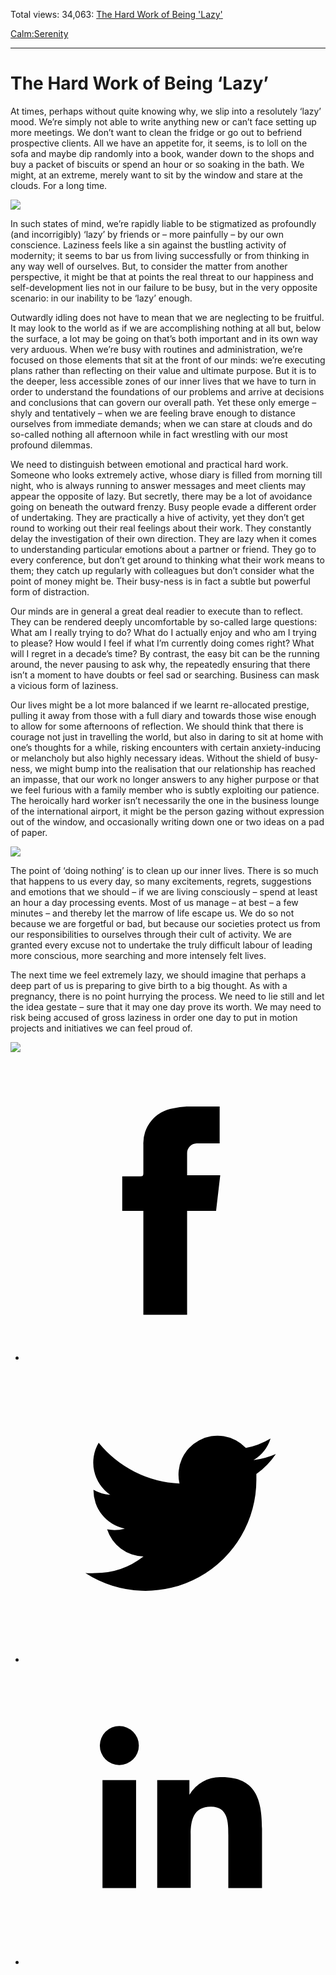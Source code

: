 Total views: 34,063: [The Hard Work of Being 'Lazy'](https://www.theschooloflife.com/thebookoflife/the-hard-work-of-being-lazy/)

[Calm:](https://www.theschooloflife.com/thebookoflife/category/calm/)[Serenity](https://www.theschooloflife.com/thebookoflife/category/calm/serenity/)

* * *

# The Hard Work of Being ‘Lazy’
<style>
						.alignnone {
  display: block;
  margin-left: auto;
  margin-right: auto;
  align: center:
}

.addtoany_share_save_container {
display:none;
}

.wp-block-image {
		display: block;
  margin-left: auto;
  margin-right: auto;
  width: 50%;
}

.aligncenter {
display: block;
  margin-left: auto;
  margin-right: auto;
  align: center:
}

@media only screen and (max-width: 500px) {
  .wp-block-image {
		display: block;
  margin-left: auto;
  margin-right: auto;
  width: 100%;
} }

h1 {max-width: 600px !important;
}
.s18-single-post .content-area .site-main article .post-cat-header-display + .old-wrapper p {
    font-size: 1.200em
}
						</style>

At times, perhaps without quite knowing why, we slip into a resolutely ‘lazy’ mood. We’re simply not able to write anything new or can’t face setting up more meetings. We don’t want to clean the fridge or go out to befriend prospective clients. All we have an appetite for, it seems, is to loll on the sofa and maybe dip randomly into a book, wander down to the shops and buy a packet of biscuits or spend an hour or so soaking in the bath. We might, at an extreme, merely want to sit by the window and stare at the clouds. For a long time.

![](https://www.theschooloflife.com/thebookoflife/wp-content/uploads/2019/05/1200px-Nicolas_Poussin_French_-_Landscape_with_a_Calm_-_Google_Art_Project-1024x761.jpg)

In such states of mind, we’re rapidly liable to be stigmatized as profoundly (and incorrigibly) ‘lazy’ by friends or – more painfully – by our own conscience. Laziness feels like a sin against the bustling activity of modernity; it seems to bar us from living successfully or from thinking in any way well of ourselves. But, to consider the matter from another perspective, it might be that at points the real threat to our happiness and self-development lies not in our failure to be busy, but in the very opposite scenario: in our inability to be ‘lazy’ enough.

Outwardly idling does not have to mean that we are neglecting to be fruitful. It may look to the world as if we are accomplishing nothing at all but, below the surface, a lot may be going on that’s both important and in its own way very arduous. When we’re busy with routines and administration, we’re focused on those elements that sit at the front of our minds: we’re executing plans rather than reflecting on their value and ultimate purpose. But it is to the deeper, less accessible zones of our inner lives that we have to turn in order to understand the foundations of our problems and arrive at decisions and conclusions that can govern our overall path. Yet these only emerge – shyly and tentatively – when we are feeling brave enough to distance ourselves from immediate demands; when we can stare at clouds and do so-called nothing all afternoon while in fact wrestling with our most profound dilemmas.

We need to distinguish between emotional and practical hard work. Someone who looks extremely active, whose diary is filled from morning till night, who is always running to answer messages and meet clients may appear the opposite of lazy. But secretly, there may be a lot of avoidance going on beneath the outward frenzy. Busy people evade a different order of undertaking. They are practically a hive of activity, yet they don’t get round to working out their real feelings about their work. They constantly delay the investigation of their own direction. They are lazy when it comes to understanding particular emotions about a partner or friend. They go to every conference, but don’t get around to thinking what their work means to them; they catch up regularly with colleagues but don’t consider what the point of money might be. Their busy-ness is in fact a subtle but powerful form of distraction.

Our minds are in general a great deal readier to execute than to reflect. They can be rendered deeply uncomfortable by so-called large questions: What am I really trying to do? What do I actually enjoy and who am I trying to please? How would I feel if what I’m currently doing comes right? What will I regret in a decade’s time? By contrast, the easy bit can be the running around, the never pausing to ask why, the repeatedly ensuring that there isn’t a moment to have doubts or feel sad or searching. Business can mask a vicious form of laziness.

Our lives might be a lot more balanced if we learnt re-allocated prestige, pulling it away from those with a full diary and towards those wise enough to allow for some afternoons of reflection. We should think that there is courage not just in travelling the world, but also in daring to sit at home with one’s thoughts for a while, risking encounters with certain anxiety-inducing or melancholy but also highly necessary ideas. Without the shield of busy-ness, we might bump into the realisation that our relationship has reached an impasse, that our work no longer answers to any higher purpose or that we feel furious with a family member who is subtly exploiting our patience. The heroically hard worker isn’t necessarily the one in the business lounge of the international airport, it might be the person gazing without expression out of the window, and occasionally writing down one or two ideas on a pad of paper.

![](https://www.theschooloflife.com/thebookoflife/wp-content/uploads/2019/05/1200px-Poussin_-_Paysage_avec_saint_Jean_%C3%A0_Patmos_-_Chicago_Art_Institute-1024x757.jpg)

The point of ‘doing nothing’ is to clean up our inner lives. There is so much that happens to us every day, so many excitements, regrets, suggestions and emotions that we should – if we are living consciously – spend at least an hour a day processing events. Most of us manage – at best – a few minutes – and thereby let the marrow of life escape us. We do so not because we are forgetful or bad, but because our societies protect us from our responsibilities to ourselves through their cult of activity. We are granted every excuse not to undertake the truly difficult labour of leading more conscious, more searching and more intensely felt lives.

The next time we feel extremely lazy, we should imagine that perhaps a deep part of us is preparing to give birth to a big thought. As with a pregnancy, there is no point hurrying the process. We need to lie still and let the idea gestate – sure that it may one day prove its worth. We may need to risk being accused of gross laziness in order one day to put in motion projects and initiatives we can feel proud of.

[![](https://img.youtube.com/vi/4_k8CFmmIi8/0.jpg)](https://www.youtube.com/embed/4_k8CFmmIi8 '')
<style>
    .iframe-class { display: block !important; }
</style>

- [<svg xmlns="http://www.w3.org/2000/svg" viewbox="0 0 26 26"><title>Facebook</title>
                    <g>
                        <path d="M8.38,10H9.92c.2,0,.29,0,.29-.28,0-.82,0-1.64,0-2.46a3.05,3.05,0,0,1,2.57-3.15A7.22,7.22,0,0,1,14,3.95c.86,0,1.71,0,2.57,0h.25v3.2h-2A.85.85,0,0,0,14,8c0,.62,0,1.24,0,1.91h2.87L16.51,13H14v9H10.21V13H8.38Z"></path>
                    </g>
                </svg>](http://www.facebook.com/sharer/sharer.php?u=https://www.theschooloflife.com/thebookoflife/the-hard-work-of-being-lazy/)
- [<svg xmlns="http://www.w3.org/2000/svg" viewbox="0 0 26 26"><title>Twitter</title>
                    <path d="M21.69,7.9a6.75,6.75,0,0,1-1.94.53,3.39,3.39,0,0,0,1.48-1.87,6.76,6.76,0,0,1-2.14.82,3.38,3.38,0,0,0-5.75,3.08,9.59,9.59,0,0,1-7-3.53,3.38,3.38,0,0,0,1,4.51A3.36,3.36,0,0,1,5.89,11v0A3.38,3.38,0,0,0,8.6,14.37a3.39,3.39,0,0,1-1.53.06,3.38,3.38,0,0,0,3.15,2.35A6.78,6.78,0,0,1,6,18.22a6.87,6.87,0,0,1-.81,0A9.6,9.6,0,0,0,20,10.08q0-.22,0-.44A6.86,6.86,0,0,0,21.69,7.9Z"></path>
                </svg>](http://twitter.com/share?url=https://www.theschooloflife.com/thebookoflife/the-hard-work-of-being-lazy/&text=&via=theschooloflife)
- [<svg xmlns="http://www.w3.org/2000/svg" viewbox="0 0 26 26"><title>LinkedIn</title>
<path class="cls-2" d="M6.67,10H9.58v9.36H6.67ZM8.13,5.32A1.69,1.69,0,1,1,6.44,7,1.69,1.69,0,0,1,8.13,5.32"></path><path class="cls-2" d="M11.41,10H14.2v1.28h0A3.06,3.06,0,0,1,17,9.75c2.95,0,3.49,1.94,3.49,4.46v5.14H17.57V14.79c0-1.09,0-2.48-1.51-2.48s-1.75,1.18-1.75,2.4v4.63H11.41Z"></path></svg>](https://www.linkedin.com/shareArticle?mini=true&url=https://www.theschooloflife.com/thebookoflife/the-hard-work-of-being-lazy/)
